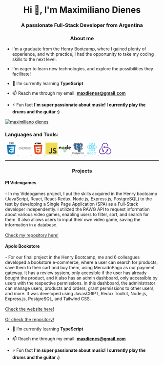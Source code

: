<h1 align="center">Hi 👋, I'm Maximiliano Dienes</h1>
<h3 align="center">A passionate Full-Stack Developer from Argentina</h3>
<h3 align="center">About me </h3>

- I'm a graduate from the Henry Bootcamp, where I gained plenty of experience, and with practice, I had the opportunity to take my coding skills to the next level.

- I'm eager to learn new technologies, and explore the possibilities they facilitate!

- 🌱 I’m currently learning **TypeScript**

- 📫 Reach me through my email: **maxdienes@gmail.com**

- ⚡ Fun fact **I'm super passionate about music! I currently play the drums and the guitar :)**



<p align="left">
<a href="https://linkedin.com/in/maximiliano dienes" target="blank"><img align="center" src="https://raw.githubusercontent.com/rahuldkjain/github-profile-readme-generator/master/src/images/icons/Social/linked-in-alt.svg" alt="maximiliano dienes" height="30" width="40" /></a>
</p>

<h3 align="left">Languages and Tools:</h3>
<p align="left"> <a href="https://www.w3schools.com/css/" target="_blank" rel="noreferrer"> <img src="https://raw.githubusercontent.com/devicons/devicon/master/icons/css3/css3-original-wordmark.svg" alt="css3" width="40" height="40"/> </a> <a href="https://expressjs.com" target="_blank" rel="noreferrer"> <img src="https://raw.githubusercontent.com/devicons/devicon/master/icons/express/express-original-wordmark.svg" alt="express" width="40" height="40"/> </a> <a href="https://www.w3.org/html/" target="_blank" rel="noreferrer"> <img src="https://raw.githubusercontent.com/devicons/devicon/master/icons/html5/html5-original-wordmark.svg" alt="html5" width="40" height="40"/> </a> <a href="https://developer.mozilla.org/en-US/docs/Web/JavaScript" target="_blank" rel="noreferrer"> <img src="https://raw.githubusercontent.com/devicons/devicon/master/icons/javascript/javascript-original.svg" alt="javascript" width="40" height="40"/> </a> <a href="https://nodejs.org" target="_blank" rel="noreferrer"> <img src="https://raw.githubusercontent.com/devicons/devicon/master/icons/nodejs/nodejs-original-wordmark.svg" alt="nodejs" width="40" height="40"/> </a> <a href="https://www.postgresql.org" target="_blank" rel="noreferrer"> <img src="https://raw.githubusercontent.com/devicons/devicon/master/icons/postgresql/postgresql-original-wordmark.svg" alt="postgresql" width="40" height="40"/> </a> <a href="https://reactjs.org/" target="_blank" rel="noreferrer"> <img src="https://raw.githubusercontent.com/devicons/devicon/master/icons/react/react-original-wordmark.svg" alt="react" width="40" height="40"/> </a> <a href="https://redux.js.org" target="_blank" rel="noreferrer"> <img src="https://raw.githubusercontent.com/devicons/devicon/master/icons/redux/redux-original.svg" alt="redux" width="40" height="40"/> </a></p>

<hr style="border: 1px solid gray;">
<h3 align="center">Projects</h3>
<h4 align="left">PI Videogames</h4>
- In my Videogames project, I put the skills acquired in the Henry bootcamp (JavaScript, React, React-Redux, Node.js, Express.js, PostgreSQL) to the test by developing a Single Page Application (SPA) as a Full-Stack developer independently. I utilized the RAWG API to request information about various video games, enabling users to filter, sort, and search for them. It also allows users to input their own video game, saving the information in a database.
<br/>
<br/>
<a href="https://github.com/MaximilianoDienes/PI-VideoGames">Check my repository here!</a>
<h4 align="left">Apolo Bookstore</h4>
- For our final project in the Henry Bootcamp, me and 6 colleagues developed a bookstore e-commerce, where a user can search for products, save them to their cart and buy them, using MercadoPago as our payment gateway. It has a review system, only accesible if the user has already bought the product, and it also has an admin dashboard, only accessible by users with the respective permissions. In this dashboard, the administrator can manage users, products and orders, grant permissions to other users, and more. It was developed using JavasCRIPT, Redux Toolkit, Node.js, Express.js, PostgreSQL, and Tailwind CSS.
<br/>
<br/>
<a href="https://bookstore-e-commerce-z27y.onrender.com">Check the website here!</a>
</br>
<br/>
<a href="https://github.com/EcommerceProyect/BookStore-E-commerce">Or check the repository!</a>


- 🌱 I’m currently learning **TypeScript**

- 📫 Reach me through my email: **maxdienes@gmail.com**

- ⚡ Fun fact **I'm super passionate about music! I currently play the drums and the guitar :)**
